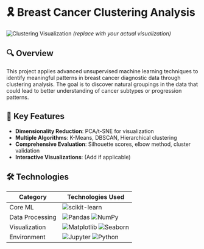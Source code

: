 # 🎗️ Breast Cancer Clustering Analysis

![Clustering Visualization](https://via.placeholder.com/800x400.png?text=Clustering+Visualization) *(replace with your actual visualization)*

## 🔍 Overview
This project applies advanced unsupervised machine learning techniques to identify meaningful patterns in breast cancer diagnostic data through clustering analysis. The goal is to discover natural groupings in the data that could lead to better understanding of cancer subtypes or progression patterns.

## 🌟 Key Features
- **Dimensionality Reduction**: PCA/t-SNE for visualization
- **Multiple Algorithms**: K-Means, DBSCAN, Hierarchical clustering
- **Comprehensive Evaluation**: Silhouette scores, elbow method, cluster validation
- **Interactive Visualizations**: (Add if applicable)

## 🛠️ Technologies
| Category        | Technologies Used |
|-----------------|-------------------|
| Core ML         | ![scikit-learn](https://img.shields.io/badge/scikit--learn-%23F7931E.svg?style=for-the-badge&logo=scikit-learn&logoColor=white) |
| Data Processing | ![Pandas](https://img.shields.io/badge/pandas-%23150458.svg?style=for-the-badge&logo=pandas&logoColor=white) ![NumPy](https://img.shields.io/badge/numpy-%23013243.svg?style=for-the-badge&logo=numpy&logoColor=white) |
| Visualization   | ![Matplotlib](https://img.shields.io/badge/Matplotlib-%23ffffff.svg?style=for-the-badge&logo=Matplotlib&logoColor=black) ![Seaborn](https://img.shields.io/badge/Seaborn-%230C7BDC.svg?style=for-the-badge) |
| Environment     | ![Jupyter](https://img.shields.io/badge/Jupyter-F37626.svg?style=for-the-badge&logo=Jupyter&logoColor=white) ![Python](https://img.shields.io/badge/Python-3776AB?style=for-the-badge&logo=python&logoColor=white) |

